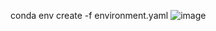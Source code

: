 conda env create -f environment.yaml
![image](https://github.com/luozhenyu0911/Blood-viromes/assets/56212768/5d7e9569-20d2-48cf-9f10-e3b895ec8064)

